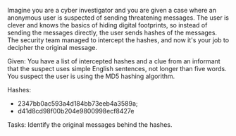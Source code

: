 Imagine you are a cyber investigator and you are given a case where an anonymous user is suspected of sending threatening messages. The user is clever and knows the basics of hiding digital footprints, so instead of sending the messages directly, the user sends hashes of the messages. The security team managed to intercept the hashes, and now it's your job to decipher the original message.

Given:
You have a list of intercepted hashes and a clue from an informant that the suspect uses simple English sentences, not longer than five words. You suspect the user is using the MD5 hashing algorithm.

Hashes:
- 2347bb0ac593a4d184bb73eeb4a3589a;
- d41d8cd98f00b204e9800998ecf8427e

Tasks:
Identify the original messages behind the hashes.
